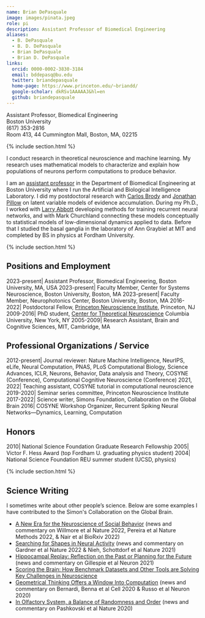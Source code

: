 ```yaml
---
name: Brian DePasquale
image: images/pinata.jpeg
role: pi
description: Assistant Professor of Biomedical Engineering
aliases:
  - B. DePasquale
  - B. D. DePasquale
  - Brian DePasquale
  - Brian D. DePasquale
links:
  orcid: 0000-0002-3830-3184
  email: bddepasq@bu.edu
  twitter: briandepasquale
  home-page: https://www.princeton.edu/~briandd/
  google-scholar: dkRSv1AAAAAJ&hl=en
  github: briandepasquale
---
```


Assistant Professor, Biomedical Engineering <br />
Boston University <br />
(617) 353-2816 <br />
Room 413, 44 Cummington Mall, Boston, MA, 02215

{% include section.html %}

I conduct research in theoretical neuroscience and machine learning. My research uses mathematical models to characterize and explain how populations of neurons perform computations to produce behavior. 

I am an [assistant professor](https://www.bu.edu/eng/profile/brian-depasquale-ph-d/) in the Department of Biomedical Engineering at Boston University where I run the Artificial and Biological Intelligence Laboratory. I did my postdoctoral research with [Carlos Brody](http://brodylab.org/) and [Jonathan Pillow](http://pillowlab.princeton.edu/jpillow/) on latent variable models of evidence accumulation. During my Ph.D., I worked with [Larry Abbott](http://www.columbia.edu/cu/neurotheory/Larry/) developing methods for training recurrent neural networks, and with Mark Churchland connecting these models conceptually to statistical models of low-dimensional dynamics applied to data. Before that I studied the basal ganglia in the laboratory of Ann Graybiel at MIT and completed by BS in physics at Fordham University. 

{% include section.html %}

## Positions and Employment 

2023-present| Assistant Professor, Biomedical Engineering, Boston University, MA, USA
2023-present| Faculty Member, Center for Systems Neuroscience, Boston University, Boston, MA
2023-present| Faculty Member, Neurophotonics Center, Boston University, Boston, MA
2016-2022| Postdoctoral Fellow, [Princeton Neuroscience Institute](https://pni.princeton.edu/), Princeton, NJ
2009-2016| PhD student, [Center for Theoretical Neuroscience](https://ctn.zuckermaninstitute.columbia.edu/) Columbia University, New York, NY
2005-2009| Research Assistant, Brain and Cognitive Sciences, MIT, Cambridge, MA

## Professional Organizations / Service 

2012-present| Journal reviewer: Nature Machine Intelligence, NeurIPS, eLife, Neural Computation, PNAS, PLoS Computational Biology, Science Advances, ICLR, Neurons, Behavior, Data analysis and Theory, COSYNE (Conference), Computational Cognitive Neuroscience (Conference)
2021, 2022| Teaching assistant, COSYNE tutorial in computational neuroscience
2019-2020| Seminar series committee, Princeton Neuroscience Institute
2017-2022| Science writer, Simons Foundation, Collaboration on the Global Brain 
2016| COSYNE Workshop Organizer, Recurrent Spiking Neural Networks—Dynamics, Learning, Computation

## Honors

2010| National Science Foundation Graduate Research Fellowship
2005| Victor F. Hess Award (top Fordham U. graduating physics student)
2004| National Science Foundation REU summer student (UCSD, physics)

{% include section.html %}

## Science Writing

I sometimes write about other people’s science. Below are some examples I have contributed to the Simon's Collaboration on the Global Brain. 

- [A New Era for the Neuroscience of Social Behavior](https://www.simonsfoundation.org/2022/12/15/a-new-era-for-the-neuroscience-of-social-behavior/) (news and commentary on Willmore et al Nature 2022, Pereira et al Nature Methods 2022, & Nair et al BioRxiv 2022)
- [Searching for Shapes in Neural Activity](https://www.simonsfoundation.org/2022/04/28/searching-for-shapes-in-neural-activity/) (news and commentary on Gardner et al Nature 2022 & Nieh, Schottdorf et al Nature 2021)
- [Hippocampal Replay: Reflection on the Past or Planning for the Future](https://www.simonsfoundation.org/2021/11/30/hippocampal-replay-reflection-on-the-past-or-planning-for-the-future/) (news and commentary on Gillespie et al Neuron 2021)
- [Scoring the Brain: How Benchmark Datasets and Other Tools are Solving Key Challenges in Neuroscience](https://www.simonsfoundation.org/2021/08/25/scoring-the-brain-how-benchmark-datasets-and-other-tools-are-solving-key-challenges-in-neuroscience/)
- [Geometrical Thinking Offers a Window Into Computation](https://www.simonsfoundation.org/2021/04/07/geometrical-thinking-offers-a-window-into-computation/) (news and commentary on Bernardi, Benna et al Cell 2020 & Russo et al Neuron 2020)
- [In Olfactory System, a Balance of Randomness and Order](https://www.simonsfoundation.org/2020/10/20/in-olfactory-system-a-balance-of-randomness-and-order/) (news and commentary on Pashkovski et al Nature 2020)
